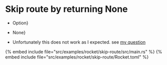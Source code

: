 # Skip route by returning None

* Option}
* None}

* Unfortunately this does not work as I expected. see [my question](https://github.com/rwf2/Rocket/discussions/2876)

{% embed include file="src/examples/rocket/skip-route/src/main.rs" %}
{% embed include file="src/examples/rocket/skip-route/Rocket.toml" %}


